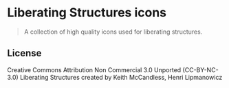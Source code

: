 # Liberating Structures icons

> A collection of high quality icons used for liberating structures.

## License

Creative Commons Attribution Non Commercial 3.0 Unported (CC-BY-NC-3.0)
Liberating Structures created by Keith McCandless, Henri Lipmanowicz
